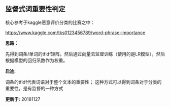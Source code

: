 ## 监督式词重要性判定

核心参考于kaggle恶意评价分类的比赛之中：

https://www.kaggle.com/tks0123456789/word-phrase-importance

**思路：**

先得到词条/单词的tfidf矩阵，然后通过向量去监督训练（使用的是LR模型），然后根据模型的回归系数作为权重。

**启迪:**

词条的tfidf代表词语对于整个文本的重要性；
这种方式可以得到词条对于分类的重要性，是有监督的一种方式

**更新于:**
20181127
